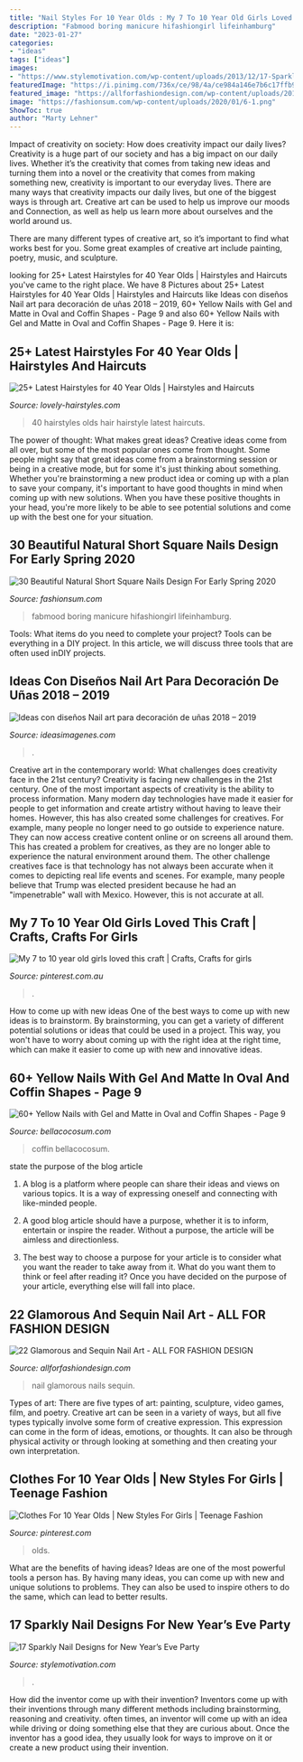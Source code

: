 ```yaml
---
title: "Nail Styles For 10 Year Olds : My 7 To 10 Year Old Girls Loved This Craft"
description: "Fabmood boring manicure hifashiongirl lifeinhamburg"
date: "2023-01-27"
categories:
- "ideas"
tags: ["ideas"]
images:
- "https://www.stylemotivation.com/wp-content/uploads/2013/12/17-Sparkly-Nail-Designs-for-New-Year’s-Eve-Party-11-620x826.jpg"
featuredImage: "https://i.pinimg.com/736x/ce/98/4a/ce984a146e7b6c17ffb9df0f3eb37ccc.jpg"
featured_image: "https://allforfashiondesign.com/wp-content/uploads/2013/12/ov-1.jpg"
image: "https://fashionsum.com/wp-content/uploads/2020/01/6-1.png"
ShowToc: true
author: "Marty Lehner"
---
```



Impact of creativity on society: How does creativity impact our daily lives?
Creativity is a huge part of our society and has a big impact on our daily lives. Whether it’s the creativity that comes from taking new ideas and turning them into a novel or the creativity that comes from making something new, creativity is important to our everyday lives.
There are many ways that creativity impacts our daily lives, but one of the biggest ways is through art. Creative art can be used to help us improve our moods and Connection, as well as help us learn more about ourselves and the world around us.

There are many different types of creative art, so it’s important to find what works best for you. Some great examples of creative art include painting, poetry, music, and sculpture.

	

		
looking for 25+ Latest Hairstyles for 40 Year Olds | Hairstyles and Haircuts you've came to the right place. We have 8 Pictures about 25+ Latest Hairstyles for 40 Year Olds | Hairstyles and Haircuts like Ideas con diseños Nail art para decoración de uñas 2018 – 2019, 60+ Yellow Nails with Gel and Matte in Oval and Coffin Shapes - Page 9 and also 60+ Yellow Nails with Gel and Matte in Oval and Coffin Shapes - Page 9. Here it is:
		
    
## 25+ Latest Hairstyles For 40 Year Olds | Hairstyles And Haircuts

<img loading=lazy src="https://www.lovely-hairstyles.com/wp-content/uploads/2016/04/17.Hairstyle-for-40-Year-Olds.jpg" onerror="this.onerror=null;this.src='https://tse2.mm.bing.net/th?id=OIP.Zsmu7ulbmtEosKlPQdgGHAHaHt&amp;pid=15.1';" alt="25+ Latest Hairstyles for 40 Year Olds | Hairstyles and Haircuts">

_Source: lovely-hairstyles.com_

>40 hairstyles olds hair hairstyle latest haircuts. 

	

The power of thought: What makes great ideas?
Creative ideas come from all over, but some of the most popular ones come from thought. Some people might say that great ideas come from a brainstorming session or being in a creative mode, but for some it's just thinking about something. Whether you're brainstorming a new product idea or coming up with a plan to save your company, it's important to have good thoughts in mind when coming up with new solutions. When you have these positive thoughts in your head, you're more likely to be able to see potential solutions and come up with the best one for your situation.

    
## 30 Beautiful Natural Short Square Nails Design For Early Spring 2020

<img loading=lazy src="https://fashionsum.com/wp-content/uploads/2020/01/6-1.png" onerror="this.onerror=null;this.src='https://tse2.mm.bing.net/th?id=OIP.h4r36m4XvaHobjpF-Mse_wHaLe&amp;pid=15.1';" alt="30 Beautiful Natural Short Square Nails Design For Early Spring 2020">

_Source: fashionsum.com_

>fabmood boring manicure hifashiongirl lifeinhamburg. 

	

Tools: What items do you need to complete your project?
Tools can be everything in a DIY project. In this article, we will discuss three tools that are often used inDIY projects.

    
## Ideas Con Diseños Nail Art Para Decoración De Uñas 2018 – 2019

<img loading=lazy src="https://ideasimagenes.com/wp-content/uploads/2016/06/u-8.jpg" onerror="this.onerror=null;this.src='https://tse3.mm.bing.net/th?id=OIP.CCkkRMB1quexGSm_Pj-G9QHaHa&amp;pid=15.1';" alt="Ideas con diseños Nail art para decoración de uñas 2018 – 2019">

_Source: ideasimagenes.com_

>. 

	

Creative art in the contemporary world: What challenges does creativity face in the 21st century?
Creativity is facing new challenges in the 21st century. One of the most important aspects of creativity is the ability to process information. Many modern day technologies have made it easier for people to get information and create artistry without having to leave their homes. However, this has also created some challenges for creatives. For example, many people no longer need to go outside to experience nature. They can now access creative content online or on screens all around them. This has created a problem for creatives, as they are no longer able to experience the natural environment around them. The other challenge creatives face is that technology has not always been accurate when it comes to depicting real life events and scenes. For example, many people believe that Trump was elected president because he had an "impenetrable" wall with Mexico. However, this is not accurate at all.

    
## My 7 To 10 Year Old Girls Loved This Craft | Crafts, Crafts For Girls

<img loading=lazy src="https://i.pinimg.com/originals/11/a8/ec/11a8ecbfd4b7466bf95dac932f0f6b9f.jpg" onerror="this.onerror=null;this.src='https://tse1.mm.bing.net/th?id=OIP.W6JcCp8aZ9OapTJgiEEvTQHaJ6&amp;pid=15.1';" alt="My 7 to 10 year old girls loved this craft | Crafts, Crafts for girls">

_Source: pinterest.com.au_

>. 

	

How to come up with new ideas
One of the best ways to come up with new ideas is to brainstorm. By brainstorming, you can get a variety of different potential solutions or ideas that could be used in a project. This way, you won't have to worry about coming up with the right idea at the right time, which can make it easier to come up with new and innovative ideas.

    
## 60+ Yellow Nails With Gel And Matte In Oval And Coffin Shapes - Page 9

<img loading=lazy src="https://bellacocosum.com/wp-content/uploads/2020/02/Screen-Shot-2020-02-25-at-12.06.35.png" onerror="this.onerror=null;this.src='https://tse4.mm.bing.net/th?id=OIP.IwcTO4IoEH3qZsvsDjLOwAHaK1&amp;pid=15.1';" alt="60+ Yellow Nails with Gel and Matte in Oval and Coffin Shapes - Page 9">

_Source: bellacocosum.com_

>coffin bellacocosum. 

	

state the purpose of the blog article
1. A blog is a platform where people can share their ideas and views on various topics. It is a way of expressing oneself and connecting with like-minded people.
2. A good blog article should have a purpose, whether it is to inform, entertain or inspire the reader. Without a purpose, the article will be aimless and directionless.

3. The best way to choose a purpose for your article is to consider what you want the reader to take away from it. What do you want them to think or feel after reading it? Once you have decided on the purpose of your article, everything else will fall into place.

    
## 22 Glamorous And Sequin Nail Art - ALL FOR FASHION DESIGN

<img loading=lazy src="https://allforfashiondesign.com/wp-content/uploads/2013/12/ov-1.jpg" onerror="this.onerror=null;this.src='https://tse4.mm.bing.net/th?id=OIP.5TZNSxH1y-CAHtIHGVmWEAHaJ3&amp;pid=15.1';" alt="22 Glamorous and Sequin Nail Art - ALL FOR FASHION DESIGN">

_Source: allforfashiondesign.com_

>nail glamorous nails sequin. 

	

Types of art: There are five types of art: painting, sculpture, video games, film, and poetry.
Creative art can be seen in a variety of ways, but all five types typically involve some form of creative expression. This expression can come in the form of ideas, emotions, or thoughts. It can also be through physical activity or through looking at something and then creating your own interpretation.

    
## Clothes For 10 Year Olds | New Styles For Girls | Teenage Fashion

<img loading=lazy src="https://i.pinimg.com/736x/ce/98/4a/ce984a146e7b6c17ffb9df0f3eb37ccc.jpg" onerror="this.onerror=null;this.src='https://tse2.mm.bing.net/th?id=OIP.ZGbUwZZxaK7Txxqvu2ps6gHaK9&amp;pid=15.1';" alt="Clothes For 10 Year Olds | New Styles For Girls | Teenage Fashion">

_Source: pinterest.com_

>olds. 

	

What are the benefits of having ideas?
Ideas are one of the most powerful tools a person has. By having many ideas, you can come up with new and unique solutions to problems. They can also be used to inspire others to do the same, which can lead to better results.

    
## 17 Sparkly Nail Designs For New Year’s Eve Party

<img loading=lazy src="https://www.stylemotivation.com/wp-content/uploads/2013/12/17-Sparkly-Nail-Designs-for-New-Year’s-Eve-Party-11-620x826.jpg" onerror="this.onerror=null;this.src='https://tse2.mm.bing.net/th?id=OIP.p5Xqz0jok3Q8ri1yKFsjigHaJ3&amp;pid=15.1';" alt="17 Sparkly Nail Designs for New Year’s Eve Party">

_Source: stylemotivation.com_

>. 

	

How did the inventor come up with their invention?
Inventors come up with their inventions through many different methods including brainstorming, reasoning and creativity. often times, an inventor will come up with an idea while driving or doing something else that they are curious about. Once the inventor has a good idea, they usually look for ways to improve on it or create a new product using their invention.

